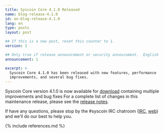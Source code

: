 ```yaml
---
title: Syscoin Core 4.1.0 Released
name: blog-release-4.1.0
id: en-blog-release-4.1.0
lang: en
type: posts
layout: post

## If this is a new post, reset this counter to 1.
version: 1

## Only true if release announcement or security annoucement.  English posts only
announcement: 1

excerpt: >
  Syscoin Core 4.1.0 has been released with new features, performance
  improvements, and several bug fixes.
---
```

Syscoin Core version 4.1.0 is now available for [download][download
page] containing multiple improvements and bug fixes For a complete list
of changes in this maintenance release, please see the [release
notes][].

If have any questions, please stop by the #syscoin IRC chatroom
([IRC][irc], [web][web irc]) and we’ll do our best to help you.

[release notes]: /en/releases/4.1.0/
[IRC]: irc://irc.freenode.net/syscoin
[web irc]: https://webchat.freenode.net/?channels=syscoin&uio=d4
[download page]: /en/download

{% include references.md %}
